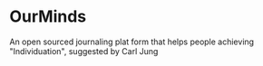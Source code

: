 # OurMinds
An open sourced journaling plat form that helps people achieving "Individuation", suggested by Carl Jung
